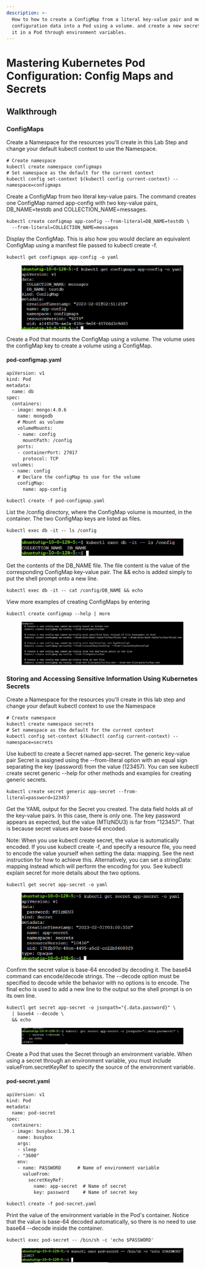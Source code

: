 ```yaml
---
description: >-
  How to how to create a ConfigMap from a literal key-value pair and mount the
  configuration data into a Pod using a volume. and create a new secret and use
  it in a Pod through environment variables.
---
```


# Mastering Kubernetes Pod Configuration: Config Maps and Secrets

## Walkthrough

### ConfigMaps

Create a Namespace for the resources you'll create in this Lab Step and change your default kubectl context to use the Namespace.

```
# Create namespace
kubectl create namespace configmaps
# Set namespace as the default for the current context
kubectl config set-context $(kubectl config current-context) --namespace=configmaps
```

Create a ConfigMap from two literal key-value pairs. The command creates one ConfigMap named app-config with two key-value pairs, DB\_NAME=testdb and COLLECTION\_NAME=messages.

```
kubectl create configmap app-config --from-literal=DB_NAME=testdb \
  --from-literal=COLLECTION_NAME=messages
```

Display the ConfigMap. This is also how you would declare an equivalent ConfigMap using a manifest file passed to kubectl create -f.

```
kubectl get configmaps app-config -o yaml
```

<figure><img src="../../../.gitbook/assets/image (6).png" alt=""><figcaption></figcaption></figure>

Create a Pod that mounts the ConfigMap using a volume. The volume uses the configMap key to create a volume using a ConfigMap.

#### pod-configmap.yaml

```
apiVersion: v1
kind: Pod
metadata:
  name: db 
spec:
  containers:
  - image: mongo:4.0.6
    name: mongodb
    # Mount as volume 
    volumeMounts:
    - name: config
      mountPath: /config
    ports:
    - containerPort: 27017
      protocol: TCP
  volumes:
  - name: config
    # Declare the configMap to use for the volume
    configMap:
      name: app-config
```

```
kubectl create -f pod-configmap.yaml
```

List the /config directory, where the ConfigMap volume is mounted, in the container. The two ConfigMap keys are listed as files.

```
kubectl exec db -it -- ls /config
```

<figure><img src="../../../.gitbook/assets/image (3) (3).png" alt=""><figcaption></figcaption></figure>

Get the contents of the DB\_NAME file. The file content is the value of the corresponding ConfigMap key-value pair. The && echo is added simply to put the shell prompt onto a new line.

```
kubectl exec db -it -- cat /config/DB_NAME && echo
```

View more examples of creating ConfigMaps by entering

```
kubectl create configmap --help | more
```

<figure><img src="../../../.gitbook/assets/image (1) (3).png" alt=""><figcaption></figcaption></figure>

### Storing and Accessing Sensitive Information Using Kubernetes Secrets <a href="#lab-page-title" id="lab-page-title"></a>

Create a Namespace for the resources you'll create in this lab step and change your default kubectl context to use the Namespace

```
# Create namespace
kubectl create namespace secrets
# Set namespace as the default for the current context
kubectl config set-context $(kubectl config current-context) --namespace=secrets
```

Use kubectl to create a Secret named app-secret. The generic key-value pair Secret is assigned using the --from-literal option with an equal sign separating the key (password) from the value (123457). You can see kubectl create secret generic --help for other methods and examples for creating generic secrets.

```
kubectl create secret generic app-secret --from-literal=password=123457
```

Get the YAML output for the Secret you created. The data field holds all of the key-value pairs. In this case, there is only one. The key password appears as expected, but the value (MTIzNDU3) is far from "123457". That is because secret values are base-64 encoded.

Note: When you use kubectl create secret, the value is automatically encoded. If you use kubectl create -f, and specify a resource file, you need to encode the value yourself when setting the data: mapping. See the next instruction for how to achieve this. Alternatively, you can set a stringData: mapping instead which will perform the encoding for you. See kubectl explain secret for more details about the two options.

```
kubectl get secret app-secret -o yaml
```

<figure><img src="../../../.gitbook/assets/image (11).png" alt=""><figcaption></figcaption></figure>

Confirm the secret value is base-64 encoded by decoding it. The base64 command can encode/decode strings. The --decode option must be specified to decode while the behavior with no options is to encode. The final echo is used to add a new line to the output so the shell prompt is on its own line.

```
kubectl get secret app-secret -o jsonpath="{.data.password}" \
  | base64 --decode \
  && echo
```

<figure><img src="../../../.gitbook/assets/image (28).png" alt=""><figcaption></figcaption></figure>

Create a Pod that uses the Secret through an environment variable. When using a secret through an environment variable, you must include valueFrom.secretKeyRef to specify the source of the environment variable.

#### pod-secret.yaml

```
apiVersion: v1
kind: Pod
metadata:
  name: pod-secret
spec:
  containers:
  - image: busybox:1.30.1
    name: busybox
    args:
    - sleep
    - "3600"
    env:
    - name: PASSWORD      # Name of environment variable
      valueFrom:
        secretKeyRef:
          name: app-secret  # Name of secret
          key: password     # Name of secret key
```

```
kubectl create -f pod-secret.yaml
```

Print the value of the environment variable in the Pod's container. Notice that the value is base-64 decoded automatically, so there is no need to use base64 --decode inside the container.

```
kubectl exec pod-secret -- /bin/sh -c 'echo $PASSWORD'
```

<figure><img src="../../../.gitbook/assets/image (2).png" alt=""><figcaption></figcaption></figure>
